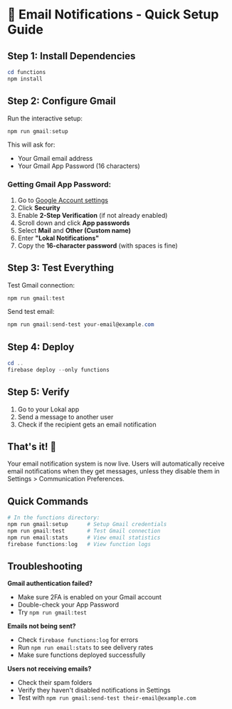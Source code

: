 # 📧 Email Notifications - Quick Setup Guide

## Step 1: Install Dependencies

```powershell
cd functions
npm install
```

## Step 2: Configure Gmail

Run the interactive setup:
```powershell
npm run gmail:setup
```

This will ask for:
- Your Gmail email address
- Your Gmail App Password (16 characters)

### Getting Gmail App Password:
1. Go to [Google Account settings](https://myaccount.google.com/)
2. Click **Security** 
3. Enable **2-Step Verification** (if not already enabled)
4. Scroll down and click **App passwords**
5. Select **Mail** and **Other (Custom name)**
6. Enter **"Lokal Notifications"**
7. Copy the **16-character password** (with spaces is fine)

## Step 3: Test Everything

Test Gmail connection:
```powershell
npm run gmail:test
```

Send test email:
```powershell
npm run gmail:send-test your-email@example.com
```

## Step 4: Deploy

```powershell
cd ..
firebase deploy --only functions
```

## Step 5: Verify

1. Go to your Lokal app
2. Send a message to another user
3. Check if the recipient gets an email notification

## That's it! 🎉

Your email notification system is now live. Users will automatically receive email notifications when they get messages, unless they disable them in Settings > Communication Preferences.

## Quick Commands

```powershell
# In the functions directory:
npm run gmail:setup      # Setup Gmail credentials
npm run gmail:test       # Test Gmail connection  
npm run email:stats      # View email statistics
firebase functions:log   # View function logs
```

## Troubleshooting

**Gmail authentication failed?**
- Make sure 2FA is enabled on your Gmail account
- Double-check your App Password
- Try `npm run gmail:test`

**Emails not being sent?**
- Check `firebase functions:log` for errors
- Run `npm run email:stats` to see delivery rates
- Make sure functions deployed successfully

**Users not receiving emails?**
- Check their spam folders
- Verify they haven't disabled notifications in Settings
- Test with `npm run gmail:send-test their-email@example.com`